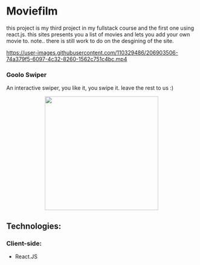 # Moviefilm

this project is my third project in my fullstack course and the first one using react.js.
this sites presents you a list of movies and lets you add your own movie to.
note.. there is still work to do on the desgining of the site.



https://user-images.githubusercontent.com/110329486/206903506-74a379f5-6097-4c32-8260-1562c751c4bc.mp4



  

### Goolo Swiper
An interactive swiper, you like it, you swipe it.
leave the rest to us :)

<p align="center"><img src="./ImgsForReadMe/Swiper-screenshot.png" width="300" /></p>




## Technologies:

### Client-side:
* React.JS

